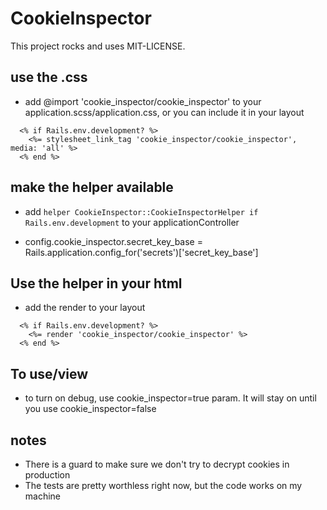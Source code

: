 # CookieInspector

This project rocks and uses MIT-LICENSE.

## use the .css
- add @import 'cookie_inspector/cookie_inspector' to your application.scss/application.css, or you can include it in your layout
```
  <% if Rails.env.development? %>
    <%= stylesheet_link_tag 'cookie_inspector/cookie_inspector', media: 'all' %>
  <% end %>
```

## make the helper available
- add `helper CookieInspector::CookieInspectorHelper if Rails.env.development` to your applicationController

- config.cookie_inspector.secret_key_base = Rails.application.config_for('secrets')['secret_key_base']

## Use the helper in your html
- add the render to your layout
```
  <% if Rails.env.development? %>
    <%= render 'cookie_inspector/cookie_inspector' %>
  <% end %>
```

## To use/view
- to turn on debug, use cookie_inspector=true param. It will stay on until you use cookie_inspector=false

## notes
- There is a guard to make sure we don't try to decrypt cookies in production
- The tests are pretty worthless right now, but the code works on my machine
